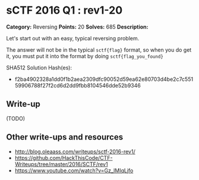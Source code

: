 # sCTF 2016 Q1 : rev1-20

**Category:** Reversing
**Points:** 20
**Solves:** 685
**Description:**

Let's start out with an easy, typical reversing problem.

The answer will not be in the typical `sctf{flag}` format, so when you do get it, you must put it into the format by doing `sctf{flag_you_found}`

SHA512 Solution Hash(es):
* f2ba4902328a1dd0f1b2aea2309dfc90052d59ea62e80703d4be2c7c55159906788f27f2cd6d2dd9fbb8104546dde52b9346

## Write-up

(TODO)

## Other write-ups and resources

* http://blog.oleaass.com/writeups/sctf-2016-rev1/
* https://github.com/HackThisCode/CTF-Writeups/tree/master/2016/SCTF/rev1
* https://www.youtube.com/watch?v=Gz_lMIqLjfo
